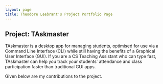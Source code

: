 ```yaml
---
layout: page
title: Theodore Leebrant's Project Portfolio Page
---
```


## Project: TAskmaster

TAskmaster is a desktop app for managing students, optimised for use 
via a Command Line Interface (CLI) while still having the benefits of 
a Graphical User Interface (GUI). If you are a CS Teaching Assistant 
who can type fast, TAskmaster can help you track your students' 
attendance and class participation faster than traditional GUI apps.

Given below are my contributions to the project.